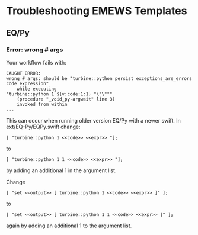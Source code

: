 # Troubleshooting EMEWS Templates #

## EQ/Py ##

### Error: wrong # args ###

Your workflow fails with:

```
CAUGHT ERROR:
wrong # args: should be "turbine::python persist exceptions_are_errors code expression"
    while executing
"turbine::python 1 ${v:code:1:1} "\"\"""
    (procedure "_void_py-argwait" line 3)
    invoked from within
...
```

This can occur when running older version EQ/Py with a newer swift. 
In ext/EQ-Py/EQPy.swift change:

```
[ "turbine::python 1 <<code>> <<expr>> "];
```

to

```
[ "turbine::python 1 1 <<code>> <<expr>> "];
```

by adding an additional 1 in the argument list.

Change

```
[ "set <<output>> [ turbine::python 1 <<code>> <<expr>> ]" ];
```

to

```
[ "set <<output>> [ turbine::python 1 1 <<code>> <<expr>> ]" ];
```

again by adding an additional 1 to the argument list.
   
